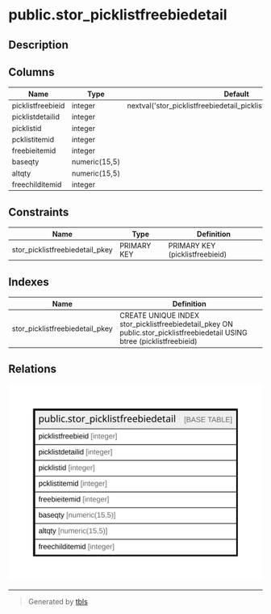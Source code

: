 # public.stor_picklistfreebiedetail

## Description

## Columns

| Name | Type | Default | Nullable | Children | Parents | Comment |
| ---- | ---- | ------- | -------- | -------- | ------- | ------- |
| picklistfreebieid | integer | nextval('stor_picklistfreebiedetail_picklistfreebieid_seq'::regclass) | false |  |  |  |
| picklistdetailid | integer |  | true |  |  |  |
| picklistid | integer |  | true |  |  |  |
| pcklistitemid | integer |  | true |  |  |  |
| freebieitemid | integer |  | true |  |  |  |
| baseqty | numeric(15,5) |  | true |  |  |  |
| altqty | numeric(15,5) |  | true |  |  |  |
| freechilditemid | integer |  | true |  |  |  |

## Constraints

| Name | Type | Definition |
| ---- | ---- | ---------- |
| stor_picklistfreebiedetail_pkey | PRIMARY KEY | PRIMARY KEY (picklistfreebieid) |

## Indexes

| Name | Definition |
| ---- | ---------- |
| stor_picklistfreebiedetail_pkey | CREATE UNIQUE INDEX stor_picklistfreebiedetail_pkey ON public.stor_picklistfreebiedetail USING btree (picklistfreebieid) |

## Relations

![er](public.stor_picklistfreebiedetail.svg)

---

> Generated by [tbls](https://github.com/k1LoW/tbls)
